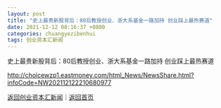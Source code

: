 ```yaml
---
layout: post
title: "史上最贵新股背后：80后教授创业、浙大系基金一路加持 创业踩上最热赛道"
date: 2021-12-12 08:16:37 +0800
categories: chuangyezibenhui
tags: 创业资本汇新闻
---
```

史上最贵新股背后：80后教授创业、浙大系基金一路加持 创业踩上最热赛道


<http://choicewzp1.eastmoney.com/html_News/NewsShare.html?infoCode=NW202112122210680977>

[返回创业资本汇新闻](//finews.withounder.com/chuangyezibenhui/)｜[返回首页](//finews.withounder.com/)